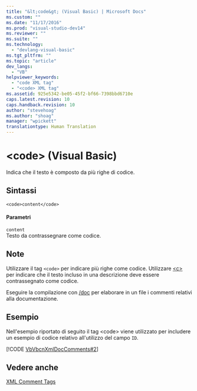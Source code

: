 ```yaml
---
title: "&lt;code&gt; (Visual Basic) | Microsoft Docs"
ms.custom: ""
ms.date: "11/17/2016"
ms.prod: "visual-studio-dev14"
ms.reviewer: ""
ms.suite: ""
ms.technology: 
  - "devlang-visual-basic"
ms.tgt_pltfrm: ""
ms.topic: "article"
dev_langs: 
  - "VB"
helpviewer_keywords: 
  - "code XML tag"
  - "<code> XML tag"
ms.assetid: 925e5342-be05-45f2-bf66-7398bbd6710e
caps.latest.revision: 10
caps.handback.revision: 10
author: "stevehoag"
ms.author: "shoag"
manager: "wpickett"
translationtype: Human Translation
---
```

# &lt;code&gt; (Visual Basic)
Indica che il testo è composto da più righe di codice.  
  
## Sintassi  
  
```  
<code>content</code>  
```  
  
#### Parametri  
 `content`  
 Testo da contrassegnare come codice.  
  
## Note  
 Utilizzare il tag `<code>` per indicare più righe come codice.  Utilizzare [\<c\>](../../../visual-basic/language-reference/xmldoc/c.md) per indicare che il testo incluso in una descrizione deve essere contrassegnato come codice.  
  
 Eseguire la compilazione con [\/doc](../../../visual-basic/reference/command-line-compiler/doc.md) per elaborare in un file i commenti relativi alla documentazione.  
  
## Esempio  
 Nell'esempio riportato di seguito il tag \<code\> viene utilizzato per includere un esempio di codice relativo all'utilizzo del campo `ID`.  
  
 [!CODE [VbVbcnXmlDocComments#2](../CodeSnippet/VS_Snippets_VBCSharp/VbVbcnXmlDocComments#2)]  
  
## Vedere anche  
 [XML Comment Tags](../../../visual-basic/language-reference/xmldoc/recommended-xml-tags-for-documentation-comments.md)